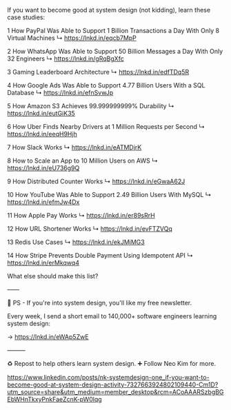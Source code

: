 If you want to become good at system design
(not kidding), learn these case studies:


1 How PayPal Was Able to Support 1 Billion Transactions a Day With Only 8 Virtual Machines
↳ https://lnkd.in/eqcb7MpP

2 How WhatsApp Was Able to Support 50 Billion Messages a Day With Only 32 Engineers
↳ https://lnkd.in/gRqBgXfc

3 Gaming Leaderboard Architecture
↳ https://lnkd.in/edfTDq5R

4 How Google Ads Was Able to Support 4.77 Billion Users With a SQL Database
↳ https://lnkd.in/efnSvwJp

5 How Amazon S3 Achieves 99.999999999% Durability
↳ https://lnkd.in/eutGiK35

6 How Uber Finds Nearby Drivers at 1 Million Requests per Second
↳ https://lnkd.in/eeqH9Hjh

7 How Slack Works
↳ https://lnkd.in/eATMDjrK

8 How to Scale an App to 10 Million Users on AWS
↳ https://lnkd.in/eU736g9Q

9 How Distributed Counter Works
↳ https://lnkd.in/eGwaA62J

10 How YouTube Was Able to Support 2.49 Billion Users With MySQL
↳ https://lnkd.in/efmJw4Dx

11 How Apple Pay Works
↳ https://lnkd.in/er89sRrH

12 How URL Shortener Works
↳ https://lnkd.in/evFTZVQq

13 Redis Use Cases
↳ https://lnkd.in/ekJMjMG3

14 How Stripe Prevents Double Payment Using Idempotent API
↳ https://lnkd.in/erMkqwq4

What else should make this list?

——

👋 PS - If you're into system design, you'll like my free newsletter.

Every week, I send a short email to 140,000+ software engineers learning system design:

→ https://lnkd.in/eWAp5ZwE

———

♻ Repost to help others learn system design.
➕ Follow Neo Kim for more.

https://www.linkedin.com/posts/nk-systemdesign-one_if-you-want-to-become-good-at-system-design-activity-7327663924802109440-Cm1D?utm_source=share&utm_medium=member_desktop&rcm=ACoAAARSzbgBGEbWHnTkxyPnkFaeZcnK-pW0lqg
